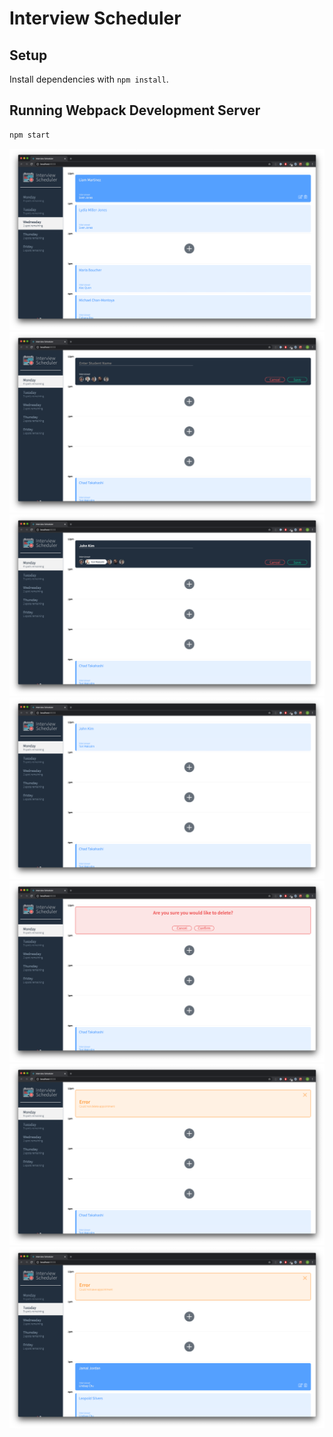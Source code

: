 # Interview Scheduler

## Setup

Install dependencies with `npm install`.

## Running Webpack Development Server

```sh
npm start
```

![image main page](./preview_images/main_page.png)
![image add](./preview_images/add.png)
![image add data](./preview_images/add_data.png)
![image add added](./preview_images/added.png)
![image add delete](./preview_images/delete.png)
![image add error delete](./preview_images/error_delete.png)
![image add error save](./preview_images/error_save.png)
